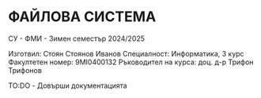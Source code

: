 # ФАЙЛОВА СИСТЕМА
СУ - ФМИ - Зимен семестър 2024/2025

Изготвил: Стоян Стоянов Иванов
Специалност: Информатика, 3 курс
Факултетен номер: 9MI0400132
Ръководител на курса: доц. д-р Трифон Трифонов

TO:DO - Довърши документацията
